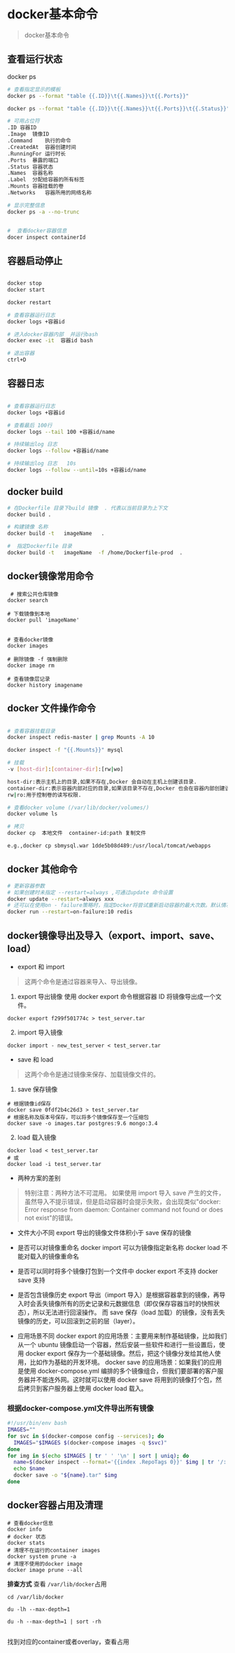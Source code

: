 # docker基本命令
> docker基本命令
## 查看运行状态
docker ps 
```bash
# 查看指定显示的模板
docker ps --format "table {{.ID}}\t{{.Names}}\t{{.Ports}}"

docker ps --format "table {{.ID}}\t{{.Names}}\t{{.Ports}}\t{{.Status}}"

# 可用占位符
.ID	容器ID
.Image	镜像ID
.Command	执行的命令
.CreatedAt	容器创建时间
.RunningFor	运行时长
.Ports	暴露的端口
.Status	容器状态
.Names	容器名称
.Label	分配给容器的所有标签
.Mounts	容器挂载的卷
.Networks	容器所用的网络名称

# 显示完整信息
docker ps -a --no-trunc


#  查看docker容器信息
docer inspect containerId
```
## 容器启动停止
```bash

docker stop 
docker start 

docker restart 

# 查看容器运行日志
docker logs +容器id 

# 进入docker容器内部  并运行bash
docker exec -it  容器id bash  

# 退出容器  
ctrl+D
```

## 容器日志
```bash

# 查看容器运行日志
docker logs +容器id 

# 查看最后 100行
docker logs --tail 100 +容器id/name

# 持续输出log 日志
docker logs --follow +容器id/name

# 持续输出log 日志   10s
docker logs --follow --until=10s +容器id/name

````

## docker build
```bash
# 在Dockerfile 目录下build 镜像  . 代表以当前目录为上下文
docker build .

# 构建镜像 名称
docker build -t   imageName   .

#  指定Dockerfile 目录
docker build -t   imageName  -f /home/Dockerfile-prod  .

```

## docker镜像常用命令
```shell script
 # 搜索公共仓库镜像
docker search

# 下载镜像到本地
docker pull 'imageName'


# 查看docker镜像
docker images 

# 删除镜像 -f 强制删除
docker image rm 

# 查看镜像层记录
docker history imagename

```
## docker 文件操作命令
```bash

# 查看容器挂载目录
docker inspect redis-master | grep Mounts -A 10

docker inspect -f "{{.Mounts}}" mysql

# 挂载
-v [host-dir]:[container-dir]:[rw|wo]

host-dir:表示主机上的目录,如果不存在,Docker 会自动在主机上创建该目录.
container-dir:表示容器内部对应的目录,如果该目录不存在,Docker 也会在容器内部创建该目录.
rw|ro:用于控制卷的读写权限.

# 查看docker volume (/var/lib/docker/volumes/)
docker volume ls  

# 拷贝
docker cp  本地文件  container-id:path 复制文件

e.g.,docker cp sbmysql.war 1dde5b08d489:/usr/local/tomcat/webapps

```
## docker 其他命令
```bash
# 更新容器参数
# 如果创建时未指定 --restart=always ,可通过update 命令设置
docker update --restart=always xxx
# 还可以在使用on - failure策略时，指定Docker将尝试重新启动容器的最大次数。默认情况下，Docker将尝试永远重新启动容器。
docker run --restart=on-failure:10 redis 
```

## docker镜像导出及导入（export、import、save、load）
- export 和 import
> 这两个命令是通过容器来导入、导出镜像。
1. export 导出镜像
使用 docker export 命令根据容器 ID 将镜像导出成一个文件。
```shell script
docker export f299f501774c > test_server.tar
```
2. import 导入镜像
```shell script
docker import - new_test_server < test_server.tar
```
- save 和 load
> 这两个命令是通过镜像来保存、加载镜像文件的。
1. save 保存镜像
```shell script
# 根据镜像id保存
docker save 0fdf2b4c26d3 > test_server.tar
# 根据名称及版本号保存，可以将多个镜像保存至一个压缩包
docker save -o images.tar postgres:9.6 mongo:3.4
```
2. load 载入镜像
```shell script
docker load < test_server.tar
# 或
docker load -i test_server.tar
```
- 两种方案的差别
> 特别注意：两种方法不可混用。
  如果使用 import 导入 save 产生的文件，虽然导入不提示错误，但是启动容器时会提示失败，会出现类似"docker: Error response from daemon: Container command not found or does not exist"的错误。
- 文件大小不同
export 导出的镜像文件体积小于 save 保存的镜像
- 是否可以对镜像重命名
docker import 可以为镜像指定新名称
docker load 不能对载入的镜像重命名

- 是否可以同时将多个镜像打包到一个文件中
docker export 不支持
docker save 支持

- 是否包含镜像历史
export 导出（import 导入）是根据容器拿到的镜像，再导入时会丢失镜像所有的历史记录和元数据信息（即仅保存容器当时的快照状态），所以无法进行回滚操作。
而 save 保存（load 加载）的镜像，没有丢失镜像的历史，可以回滚到之前的层（layer）。

- 应用场景不同
docker export 的应用场景：主要用来制作基础镜像，比如我们从一个 ubuntu 镜像启动一个容器，然后安装一些软件和进行一些设置后，使用 docker export 保存为一个基础镜像。然后，把这个镜像分发给其他人使用，比如作为基础的开发环境。
docker save 的应用场景：如果我们的应用是使用 docker-compose.yml 编排的多个镜像组合，但我们要部署的客户服务器并不能连外网。这时就可以使用 docker save 将用到的镜像打个包，然后拷贝到客户服务器上使用 docker load 载入。

### 根据docker-compose.yml文件导出所有镜像
```bash
#!/usr/bin/env bash
IMAGES=""
for svc in $(docker-compose config --services); do
  IMAGES="$IMAGES $(docker-compose images -q $svc)"
done
for img in $(echo $IMAGES | tr ' ' '\n' | sort | uniq); do
  name=$(docker inspect --format='{{index .RepoTags 0}}' $img | tr '/:.' '-')
  echo $name
  docker save -o "${name}.tar" $img
done
```


## docker容器占用及清理
```shell script
# 查看docker信息
docker info
# docker 状态
docker stats
# 清理不在运行的container images
docker system prune -a
# 清理不使用的docker image
docker image prune --all
```
**排查方式**
查看 `/var/lib/docker`占用
```shell script
cd /var/lib/docker

du -lh --max-depth=1 

du -h --max-depth=1 | sort -rh


```
找到对应的container或者overlay，查看占用
